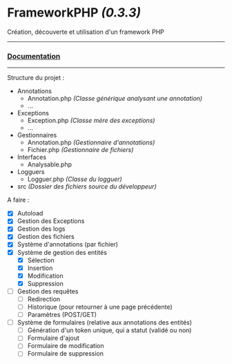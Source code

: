 # FrameworkPHP _(0.3.3)_

Création, découverte et utilisation d'un framework PHP

--------------
### [Documentation](docs/README.md)
--------------

Structure du projet :
- Annotations
  - Annotation.php _(Classe générique analysant une annotation)_
  - ...
- Exceptions
  - Exception.php _(Classe mère des exceptions)_
  - ...
- Gestionnaires
  - Annotation.php  _(Gestionnaire d'annotations)_
  - Fichier.php _(Gestionnaire de fichiers)_
- Interfaces
  - Analysable.php
- Logguers
  - Logguer.php _(Classe du logguer)_
- src _(Dossier des fichiers source du développeur)_

A faire :
- [x] Autoload
- [x] Gestion des Exceptions
- [x] Gestion des logs
- [x] Gestion des fichiers
- [x] Système d'annotations (par fichier)
- [x] Système de gestion des entités
  - [x] Sélection
  - [x] Insertion
  - [x] Modification
  - [x] Suppression
- [ ] Gestion des requêtes
  - [ ] Redirection
  - [ ] Historique (pour retourner à une page précédente)
  - [ ] Paramètres (POST/GET)
- [ ] Système de formulaires (relative aux annotations des entités)
  - [ ] Génération d'un token unique, qui a statut (validé ou non)
  - [ ] Formulaire d'ajout
  - [ ] Formulaire de modification
  - [ ] Formulaire de suppression
